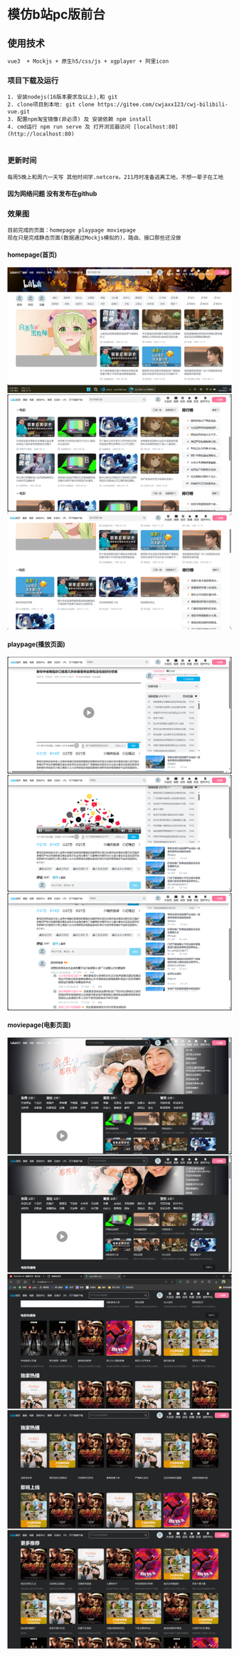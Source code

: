 # 模仿b站pc版前台

## 使用技术

```
vue3  + Mockjs + 原生h5/css/js + xgplayer + 阿里icon
```

### 项目下载及运行

```
1. 安装nodejs(16版本要求及以上),和 git
2. clone项目到本地: git clone https://gitee.com/cwjaxx123/cwj-bilibili-vue.git
3. 配置npm淘宝镜像(非必须) 及 安装依赖 npm install
4. cmd运行 npm run serve 及 打开浏览器访问 [localhost:80](http://localhost:80)
 
```

### 更新时间

```
每周5晚上和周六一天写 其他时间学.netcore。211月时准备逃离工地，不想一辈子在工地
```

#### 因为网络问题 没有发布在github 


### 效果图 
```
目前完成的页面：homepage playpage moviepage
现在只是完成静态页面(数据通过Mockjs模拟的)，路由、接口那些还没做
```
#### homepage(首页)
![输入图片说明](public/homepage1.png)
![输入图片说明](public/homepage2.png)
![输入图片说明](public/homepage3.png)

#### playpage(播放页面)
![输入图片说明](public/playpage1.png)
![输入图片说明](public/playpage2.png)
![输入图片说明](public/playpage3.png)

#### moviepage(电影页面)
![输入图片说明](public/movie1.png)
![输入图片说明](public/movie2.png)
![输入图片说明](public/movie3.png)
![输入图片说明](public/movie4.png)
![输入图片说明](public/movie5.png)
    
